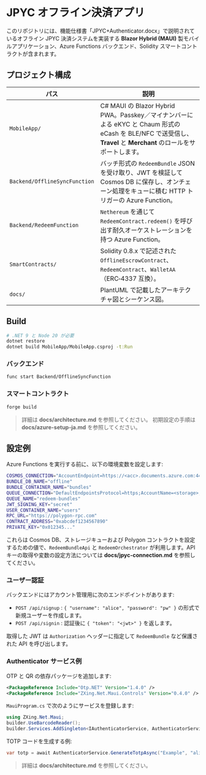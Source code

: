 # JPYC オフライン決済アプリ

このリポジトリには、機能仕様書「JPYC+Authenticator.docx」で説明されているオフライン JPYC 決済システムを実装する **Blazor Hybrid (MAUI)** 製モバイルアプリケーション、Azure Functions バックエンド、Solidity スマートコントラクトが含まれます。

## プロジェクト構成

| パス | 説明 |
|------|------|
| `MobileApp/` | C# MAUI の Blazor Hybrid PWA。Passkey／マイナンバーによる eKYC と Chaum 形式の eCash を BLE/NFC で送受信し、**Travel** と **Merchant** のロールをサポートします。|
| `Backend/OfflineSyncFunction` | バッチ形式の `RedeemBundle` JSON を受け取り、JWT を検証して Cosmos DB に保存し、オンチェーン処理をキューに積む HTTP トリガーの Azure Function。|
| `Backend/RedeemFunction` | `Nethereum` を通じて `RedeemContract.redeem()` を呼び出す耐久オーケストレーションを持つ Azure Function。|
| `SmartContracts/` | Solidity 0.8.x で記述された `OfflineEscrowContract`、`RedeemContract`、`WalletAA`（ERC‑4337 互換）。|
| `docs/` | PlantUML で記載したアーキテクチャ図とシーケンス図。|

## Build

```bash
# .NET 9 と Node 20 が必要
dotnet restore
dotnet build MobileApp/MobileApp.csproj -t:Run
```

### バックエンド

```bash
func start Backend/OfflineSyncFunction
```

### スマートコントラクト

```bash
forge build
```

> 詳細は **docs/architecture.md** を参照してください。
> 初期設定の手順は **docs/azure-setup-ja.md** を参照してください。

## 設定例

Azure Functions を実行する前に、以下の環境変数を設定します:

```bash
COSMOS_CONNECTION="AccountEndpoint=https://<acc>.documents.azure.com:443/;AccountKey=<key>"
BUNDLE_DB_NAME="offline"
BUNDLE_CONTAINER_NAME="bundles"
QUEUE_CONNECTION="DefaultEndpointsProtocol=https;AccountName=<storage>;AccountKey=<key>;EndpointSuffix=core.windows.net"
QUEUE_NAME="redeem-bundles"
JWT_SIGNING_KEY="secret"
USER_CONTAINER_NAME="users"
RPC_URL="https://polygon-rpc.com"
CONTRACT_ADDRESS="0xabcdef1234567890"
PRIVATE_KEY="0x012345..."
```

これらは Cosmos DB、ストレージキューおよび Polygon コントラクトを設定するための値で、`RedeemBundleApi` と `RedeemOrchestrator` が利用します。API キーの取得や変数の設定方法については **docs/jpyc-connection.md** を参照してください。

### ユーザー認証

バックエンドにはアカウント管理用に次のエンドポイントがあります:

- `POST /api/signup` : `{ "username": "alice", "password": "pw" }` の形式で新規ユーザーを作成します。
- `POST /api/signin` : 認証後に `{ "token": "<jwt>" }` を返します。

取得した JWT は `Authorization` ヘッダーに指定して `RedeemBundle` など保護された API を呼び出します。

### Authenticator サービス例

OTP と QR の依存パッケージを追加します:

```xml
<PackageReference Include="Otp.NET" Version="1.4.0" />
<PackageReference Include="ZXing.Net.Maui.Controls" Version="0.4.0" />
```

`MauiProgram.cs` で次のようにサービスを登録します:

```csharp
using ZXing.Net.Maui;
builder.UseBarcodeReader();
builder.Services.AddSingleton<IAuthenticatorService, AuthenticatorService>();
```

TOTP コードを生成する例:

```csharp
var totp = await AuthenticatorService.GenerateTotpAsync("Example", "alice");
```

> 詳細は **docs/architecture.md** を参照してください。

